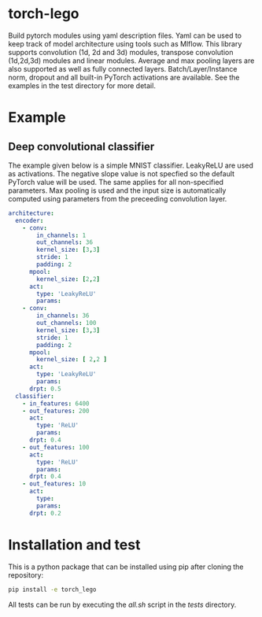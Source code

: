 # torch-lego
Build pytorch modules using yaml description files. Yaml can be used to keep track of model architecture using tools such as Mlflow.
This library supports convolution (1d, 2d and 3d) modules, transpose convolution (1d,2d,3d) modules and linear modules. Average and max pooling layers are also supported as well as fully connected layers. Batch/Layer/Instance norm, dropout and all built-in PyTorch activations are available. See the examples in the test directory for more detail.

# Example
## Deep convolutional classifier
The example given below is a simple MNIST classifier. LeakyReLU are used as activations. The negative slope value is not specfied so the default PyTorch value will be used. The same applies for all non-specified parameters. Max pooling is used and the input size is automatically computed using parameters from the preceeding convolution layer.

```yaml
architecture:
  encoder:
    - conv:
        in_channels: 1
        out_channels: 36
        kernel_size: [3,3]
        stride: 1
        padding: 2
      mpool:
        kernel_size: [2,2]
      act:
        type: 'LeakyReLU'
        params:
    - conv:
        in_channels: 36
        out_channels: 100
        kernel_size: [3,3]
        stride: 1
        padding: 2
      mpool:
        kernel_size: [ 2,2 ]
      act:
        type: 'LeakyReLU'
        params:
      drpt: 0.5
  classifier:
    - in_features: 6400
    - out_features: 200
      act:
        type: 'ReLU'
        params:
      drpt: 0.4
    - out_features: 100
      act:
        type: 'ReLU'
        params:
      drpt: 0.4
    - out_features: 10
      act:
        type:
        params:
      drpt: 0.2
```


# Installation and test
This is a python package that can be installed using pip after cloning the repository:
```bash
pip install -e torch_lego
```
All tests can be run by executing the *all.sh* script in the *tests* directory.
